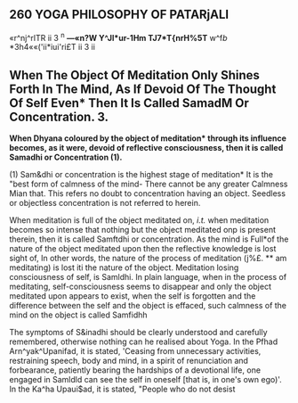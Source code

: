## **260 YOGA PHILOSOPHY OF PATARjALI**

«r^nj^rlTR ii 3 <sup>n</sup> **—«n?W Y^Jl\*ur-1Hm TJ7\*T{nrH%5T** w^f*b* \*3h4««('ii\*iui'ri£T ii 3 ii

## **When The Object Of Meditation Only Shines Forth In The Mind, As If Devoid Of The Thought Of Self Even\* Then It Is Called SamadM Or Concentration. 3.**

**When Dhyana coloured by the object of meditation\* through its influence becomes, as it were, devoid of reflective consciousness, then it is called Samadhi or Concentration (1).**

(1) Sam&dhi or concentration is the highest stage of meditation\* It is the "best form of calmness of the mind- There cannot be any greater Calmness Mian that. This refers no doubt to concentration having an object. Seedless or objectless concentration is not referred to herein.

When meditation is full of the object meditated on, *i.t.* when meditation becomes so intense that nothing but the object meditated onp is present therein, then it is called Samftdhi or concentration. As the mind is Full\*of the nature of the object meditated upon then the reflective knowledge is lost sight of, In other words, the nature of the process of meditation (j%£. *\* am meditating) is lost iti the nature of the object. Meditation losing consciousness of self, is Samldhi. In plain language, when in the process of meditating, self-consciousness seems to disappear and only the object meditated upon appears to exist, when the self is forgotten and the difference between the self and the object is effaced, such calmness of the mind on the object is called Samfidhh

The symptoms of S&inadhi should be clearly understood and carefully remembered, otherwise nothing can he realised about Yoga. In the Pfhad Arn^yak^Upanifad, it is stated, 'Ceasing from unnecessary activities, restraining speech, body and mind, in a spirit of renunciation and forbearance, patiently bearing the hardships of a devotional life, one engaged in Samldld can see the self in oneself [that is, in one's own ego)'. In the Ka^ha Upaui\$ad, it is stated, "People who do not desist